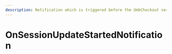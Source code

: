 ```yaml
---
description: Notification which is triggered before the UmbCheckout session is updated
---
```


# OnSessionUpdateStartedNotification

